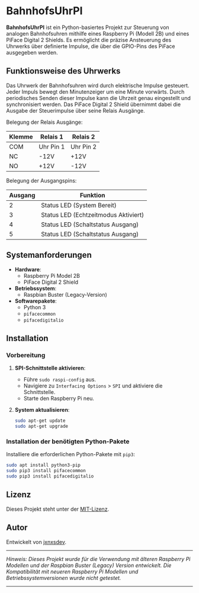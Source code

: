 # BahnhofsUhrPI

**BahnhofsUhrPI** ist ein Python-basiertes Projekt zur Steuerung von analogen Bahnhofsuhren mithilfe eines
Raspberry Pi (Modell 2B) und eines PiFace Digital 2 Shields. Es ermöglicht die präzise Ansteuerung des Uhrwerks
über definierte Impulse, die über die GPIO-Pins des PiFace ausgegeben werden.

## Funktionsweise des Uhrwerks

Das Uhrwerk der Bahnhofsuhren wird durch elektrische Impulse gesteuert. Jeder Impuls bewegt den Minutenzeiger
um eine Minute vorwärts. Durch periodisches Senden dieser Impulse kann die Uhrzeit genau eingestellt und
synchronisiert werden. Das PiFace Digital 2 Shield übernimmt dabei die Ausgabe der Steuerimpulse über seine
Relais Ausgänge.

Belegung der Relais Ausgänge:

| Klemme | Relais 1  | Relais 2  |
| ------ | --------- | --------- |
| COM    | Uhr Pin 1 | Uhr Pin 2 |
| NC     | -12V      | +12V      |
| NO     | +12V      | -12V      |

Belegung der Ausgangspins:

| Ausgang | Funktion                             |
| ------- | ------------------------------------ |
| 2       | Status LED (System Bereit)           |
| 3       | Status LED (Echtzeitmodus Aktiviert) |
| 4       | Status LED (Schaltstatus Ausgang)    |
| 5       | Status LED (Schaltstatus Ausgang)    |

## Systemanforderungen

- **Hardware**:
  - Raspberry Pi Model 2B
  - PiFace Digital 2 Shield
- **Betriebssystem**:
  - Raspbian Buster (Legacy-Version)
- **Softwarepakete**:
  - Python 3
  - `pifacecommon`
  - `pifacedigitalio`

## Installation

### Vorbereitung

1. **SPI-Schnittstelle aktivieren**:
   - Führe `sudo raspi-config` aus.
   - Navigiere zu `Interfacing Options` > `SPI` und aktiviere die Schnittstelle.
   - Starte den Raspberry Pi neu.

2. **System aktualisieren**:
   ```bash
   sudo apt-get update
   sudo apt-get upgrade
   ```

### Installation der benötigten Python-Pakete

Installiere die erforderlichen Python-Pakete mit `pip3`:
```bash
sudo apt install python3-pip
sudo pip3 install pifacecommon
sudo pip3 install pifacedigitalio
```

## Lizenz

Dieses Projekt steht unter der [MIT-Lizenz](https://opensource.org/licenses/MIT).

## Autor

Entwickelt von [jxnxsdev](https://github.com/jxnxsdev).

---

*Hinweis: Dieses Projekt wurde für die Verwendung mit älteren Raspberry Pi Modellen und der Raspbian Buster (Legacy) Version entwickelt. Die Kompatibilität mit neueren Raspberry Pi Modellen und Betriebssystemversionen wurde nicht getestet.*

--- 
